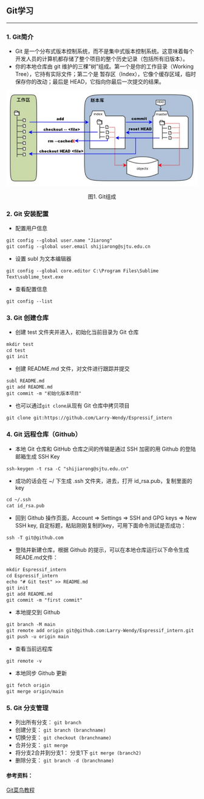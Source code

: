 ## Git学习
---
### 1. Git简介
  * Git 是一个分布式版本控制系统，而不是集中式版本控制系统。这意味着每个开发人员的计算机都存储了整个项目的整个历史记录（包括所有旧版本）。
  * 你的本地仓库由 git 维护的三棵“树”组成。第一个是你的工作目录（Working Tree），它持有实际文件；第二个是 暂存区（Index），它像个缓存区域，临时保存你的改动；最后是 HEAD，它指向你最后一次提交的结果。
  <div align=center>
  <img src="https://github.com/Larry-Wendy/Espressif_intern/blob/main/fig/git%E7%AE%80%E4%BB%8B.PNG" width="600" id="图片名称" />
  </div>
  <p align="center">
  图1. Git组成
  </p>
 
### 2. Git 安装配置
  * 配置用户信息
  ```
  git config --global user.name "Jiarong"
  git config --global user.email shijiarong@sjtu.edu.cn
  ```
  * 设置 subl 为文本编辑器
  ```
  git config --global core.editor C:\Program Files\Sublime Text\sublime_text.exe
  ```
  * 查看配置信息
  ```
  git config --list
  ```

### 3. Git 创建仓库
  * 创建 test 文件夹并进入，初始化当前目录为 Git 仓库
  ```
  mkdir test
  cd test
  git init
  ```
  * 创建 README.md 文件，对文件进行跟踪并提交
  ```
  subl README.md
  git add README.md
  git commit -m "初始化版本项目"
  ```
  * 也可以通过`git clone`从现有 Git 仓库中拷贝项目
  ```
  git clone git:https://github.com/Larry-Wendy/Espressif_intern
  ```

### 4. Git 远程仓库（Github）
  * 本地 Git 仓库和 GitHub 仓库之间的传输是通过 SSH 加密的用 Github 的登陆邮箱生成 SSH Key
  ```
  ssh-keygen -t rsa -C "shijiarong@sjtu.edu.cn"
  ```
  * 成功的话会在 ~/ 下生成 .ssh 文件夹，进去，打开 id_rsa.pub，复制里面的 key
  ```
  cd ~/.ssh
  cat id_rsa.pub
  ```
  * 回到 Github 操作页面，Account => Settings => SSH and GPG keys => New SSH key, 自定标题，粘贴刚刚复制的key，可用下面命令测试是否成功：
  ```
  ssh -T git@github.com
  ```
  * 登陆并新建仓库，根据 Github 的提示，可以在本地仓库运行以下命令生成READE.md文件：
  ```
  mkdir Espressif_intern
  cd Espressif_intern
  echo "# Git test" >> README.md
  git init
  git add README.md
  git commit -m "first commit"
  ```
  * 本地提交到 Github
  ```
  git branch -M main
  git remote add origin git@github.com:Larry-Wendy/Espressif_intern.git
  git push -u origin main
  ```
  * 查看当前远程库
  ```
  git remote -v
  ```
  * 本地同步 Github 更新
  ```
  git fetch origin
  git merge origin/main
  ```

### 5. Git 分支管理
  * 列出所有分支： `git branch`
  * 创建分支： `git branch (branchname)`
  * 切换分支： `git checkout (branchname)`
  * 合并分支： `git merge`
  * 将分支2合并到分支1： 分支1下 `git merge (branch2)`
  * 删除分支： `git branch -d (branchname)`

#### 参考资料：
<a href="https://www.runoob.com/git/git-remote-repo.html" target="_blank">Git菜鸟教程</a>

